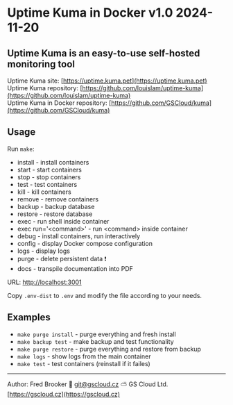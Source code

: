 # Uptime Kuma in Docker v1.0 2024-11-20

## Uptime Kuma is an easy-to-use self-hosted monitoring tool

Uptime Kuma site: [https://uptime.kuma.pet](https://uptime.kuma.pet)  
Uptime Kuma repository: [https://github.com/louislam/uptime-kuma](https://github.com/louislam/uptime-kuma)  
Uptime Kuma in Docker repository: [https://github.com/GSCloud/kuma](https://github.com/GSCloud/kuma)

## Usage

Run `make`:

- install - install containers
- start - start containers
- stop - stop containers
- test - test containers
- kill - kill containers
- remove - remove containers
- backup - backup database
- restore - restore database
- exec - run shell inside container
- exec run='\<command\>' - run \<command\> inside container
- debug - install containers, run interactively
- config - display Docker compose configuration
- logs - display logs
- purge - delete persistent data ❗️
- docs - transpile documentation into PDF

URL: [http://localhost:3001](http://localhost:3001)  

Copy `.env-dist` to `.env` and modify the file according to your needs.

## Examples

- `make purge install` - purge everything and fresh install
- `make backup test` - make backup and test functionality
- `make purge restore` - purge everything and restore from backup
- `make logs` - show logs from the main container
- `make test` - test containers (reinstall if it failes)

---

Author: Fred Brooker 💌 <git@gscloud.cz> ⛅️ GS Cloud Ltd. [https://gscloud.cz](https://gscloud.cz)
